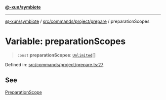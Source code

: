 [**@-xun/symbiote**](../../../../../README.md)

***

[@-xun/symbiote](../../../../../README.md) / [src/commands/project/prepare](../README.md) / preparationScopes

# Variable: preparationScopes

> `const` **preparationScopes**: [`Unlimited`](../../../../configure/enumerations/UnlimitedGlobalScope.md#unlimited)[]

Defined in: [src/commands/project/prepare.ts:27](https://github.com/Xunnamius/symbiote/blob/c3eb624b24481297d928007f103c9d2138e49cb7/src/commands/project/prepare.ts#L27)

## See

[PreparationScope](../../../../configure/enumerations/UnlimitedGlobalScope.md)
